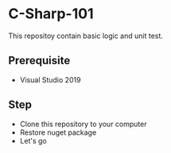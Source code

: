 # C-Sharp-101
This repositoy contain basic logic and unit test.

## Prerequisite
- Visual Studio 2019

## Step
- Clone this repository to your computer
- Restore nuget package
- Let's go